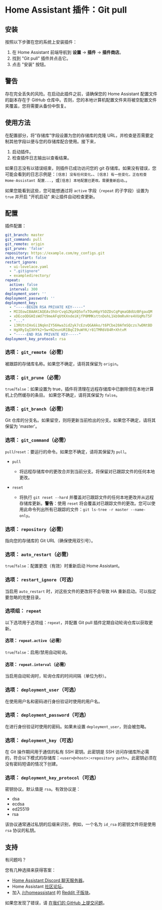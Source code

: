 # Home Assistant 插件：Git pull

## 安装

按照以下步骤在您的系统上安装插件：

1. 在 Home Assistant 前端导航到 **设置** -> **插件** -> **插件商店**。
2. 找到 "Git pull" 插件并点击它。
3. 点击 "安装" 按钮。

## 警告

存在完全丢失的风险。在启动此插件之前，请确保您的 Home Assistant 配置文件的副本存在于 GitHub 仓库中。否则，您的本地计算机配置文件夹将被空配置文件夹覆盖，您将需要从备份中恢复。

## 使用方法

在配置部分，将“存储库”字段设置为您的存储库的克隆 URL，并检查是否需要定制其他字段以便与您的存储库配合使用。接下来，

1. 启动插件。
2. 检查插件日志输出以查看结果。

如果日志没有以错误结束，则插件已成功访问您的 git 存储库。如果没有错误，您可能会看到的日志示例是：`[信息] 没有任何变化。`、`[信息] 有一些变化，正在检查 Home-Assistant 配置...`，或`[信息] 本地配置已更改。需要重新启动。`。

如果您能看到这些，您可能想通过将 `active` 字段（`repeat` 的子字段）设置为 `true` 并开启 "开机启动" 来让插件自动检查更新。

## 配置

插件配置：

```yaml
git_branch: master
git_command: pull
git_remote: origin
git_prune: 'false'
repository: https://example.com/my_configs.git
auto_restart: false
restart_ignore:
  - ui-lovelace.yaml
  - ".gitignore"
  - exampledirectory/
repeat:
  active: false
  interval: 300
deployment_user: ''
deployment_password: ''
deployment_key:
  - "-----BEGIN RSA PRIVATE KEY-----"
  - MIIEowIBAAKCAQEAv3hUrCvqGZKpXQ5ofxTOuH6pYSOZDsCqPqmaGBdUzBFgauQM
  - xDEcoODGHIsWd7t9meAFqUtKXndeiKjfP0MMKsttnDohL1kb9mRvHre4VUqMsT5F
  - "..."
  - i3RUtnIHxGi1NqknIY56Hwa3id2yk7cEzvQGAAko/t6PCbe20AfmSQczs7wDNtBD
  - HgXRyIqIXHYk2+5w+N2eunURIBqCI9uWYK/r81TMR6V84R+XhtvM
  - "-----END RSA PRIVATE KEY-----"
deployment_key_protocol: rsa
```

### 选项： `git_remote`（必需）

被跟踪的存储库名称。如果您不确定，请将其保留为 `origin`。

### 选项： `git_prune`（必需）

`true`/`false`：如果设置为 true，插件将清理在远程存储库中已删除但在本地计算机上仍然缓存的条目。 如果您不确定，请将其保留为 `false`。

### 选项： `git_branch`（必需）

Git 仓库的分支名。如果留空，则将更新当前检出的分支。如果您不确定，请将其保留为 'master'。

### 选项： `git_command`（必需）

`pull`/`reset`：要运行的命令。如果您不确定，请将其保留为 `pull`。

- `pull`
  
  - 将远程存储库中的更改合并到当前分支。将保留对已跟踪文件的任何本地更改。

- `reset`
  
  - 将执行 `git reset --hard` 并覆盖对已跟踪文件的任何本地更改并从远程存储库更新。**警告**：使用 `reset` 将会覆盖对已跟踪文件的更改。您可以使用此命令列出所有已跟踪的文件：`git ls-tree -r master --name-only`。

### 选项： `repository`（必需）

指向您的存储库的 Git URL（确保使用双引号）。

### 选项： `auto_restart`（必需）

`true`/`false`：配置更改（有效）时重新启动 Home Assistant。

### 选项： `restart_ignore`（可选）

当启用 `auto_restart` 时，对这些文件的更改将不会导致 HA 重新启动。可以指定要忽略的完整目录。

### 选项组： `repeat`

以下选项用于选项组：`repeat`，并配置 Git pull 插件定期自动轮询仓库以获取更新。

#### 选项： `repeat.active`（必需）

`true`/`false`：启用/禁用自动轮询。

#### 选项： `repeat.interval`（必需）

当启用自动轮询时，轮询仓库的时间间隔（单位为秒）。

### 选项： `deployment_user`（可选）

在使用用户名和密码进行身份验证时使用的用户名。

### 选项： `deployment_password`（可选）

在进行身份验证时使用的密码。如果未设置 `deployment_user`，则会被忽略。

### 选项： `deployment_key`（可选）

在 Git 操作期间用于通信的私有 SSH 密钥。此密钥是 SSH 访问存储库所必需的，符合以下模式的存储库：`<user>@<host>:<repository path>`。此密钥必须在没有密码短语的情况下创建。

### 选项： `deployment_key_protocol`（可选）

密钥协议。默认值是 `rsa`。有效协议是：

- dsa
- ecdsa
- ed25519
- rsa

该协议通常通过私钥的后缀来识别，例如，一个名为 `id_rsa` 的密钥文件将是使用 `rsa` 协议的私钥。

## 支持

有问题吗？

您有几种选择来获得答案：

- [Home Assistant Discord 聊天服务器][discord]。
- Home Assistant [社区论坛][forum]。
- 加入 [/r/homeassistant][reddit] 的 [Reddit 子版块][reddit]。

如果您发现了错误，请 [在我们的 GitHub 上提交问题][issue]。

[discord]: https://discord.gg/c5DvZ4e
[forum]: https://community.home-assistant.io
[issue]: https://github.com/home-assistant/addons/issues
[reddit]: https://reddit.com/r/homeassistant
[repository]: https://github.com/hassio-addons/repository